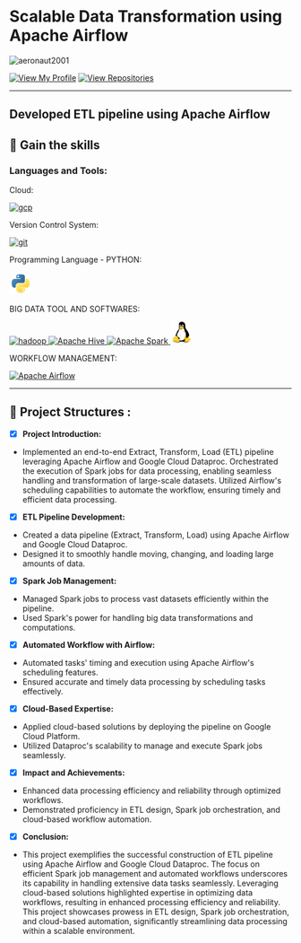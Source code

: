 # Scalable Data Transformation using Apache Airflow

 <p align="left"> <img src="https://komarev.com/ghpvc/?username=aeronaut2001&label=Profile%20views&color=0e75b6&style=flat" alt="aeronaut2001" /> </p>
 
[![View My Profile](https://img.shields.io/badge/View-My_Profile-green?logo=GitHub)](https://github.com/aeronaut2001) 
 [![View Repositories](https://img.shields.io/badge/View-My_Repositories-blue?logo=GitHub)](https://github.com/aeronaut2001?tab=repositories)

---

## Developed ETL pipeline using Apache Airflow 
📝 Gain the skills 
---

 <h3 align="left">Languages and Tools:</h3>

<p align="left"> Cloud: </p>

<a href="https://cloud.google.com" target="_blank" rel="noreferrer"> <img src="https://www.vectorlogo.zone/logos/google_cloud/google_cloud-icon.svg" alt="gcp" width="40" height="40"/> </a> </p>

<p align="left"> Version Control System: </p>

 <a href="https://git-scm.com/" target="_blank" rel="noreferrer"> <img src="https://www.vectorlogo.zone/logos/git-scm/git-scm-icon.svg" alt="git" width="40" height="40"/> </a> </p>

<p align="left"> Programming Language - PYTHON: </p>
    <a href="https://www.python.org" target="_blank" rel="noreferrer"> <img src="https://raw.githubusercontent.com/devicons/devicon/master/icons/python/python-original.svg" alt="python" width="40" height="40"/> </a> 

<p align="left"> BIG DATA TOOL AND SOFTWARES: </p> 
  <a href="https://hadoop.apache.org/" target="_blank" rel="noreferrer"> <img src="https://www.vectorlogo.zone/logos/apache_hadoop/apache_hadoop-icon.svg" alt="hadoop" width="40" height="40"/> </a> 
  <a href="https://hive.apache.org" target="_blank" rel="noreferrer"> <img src="https://upload.wikimedia.org/wikipedia/commons/b/bb/Apache_Hive_logo.svg" alt="Apache Hive" width="40" height="40"/> </a> 
  <a href="https://spark.apache.org" target="_blank" rel="noreferrer"> <img src="https://upload.wikimedia.org/wikipedia/commons/f/f3/Apache_Spark_logo.svg" alt="Apache Spark" width="40" height="40"/> </a> 
<a href="https://www.linux.org/" target="_blank" rel="noreferrer"> <img src="https://raw.githubusercontent.com/devicons/devicon/master/icons/linux/linux-original.svg" alt="linux" width="40" height="40"/> </a> </p>

<p align="left"> WORKFLOW MANAGEMENT: </p> 
<a href="https://airflow.apache.org" target="_blank" rel="noreferrer"> <img src="https://upload.wikimedia.org/wikipedia/commons/d/de/AirflowLogo.png" alt="Apache Airflow" width="40" height="40"/> </a></p>
 
 ---

## 📙 Project Structures :

- [x] **Project Introduction:**
- Implemented an end-to-end Extract, Transform, Load (ETL) pipeline leveraging Apache Airflow and Google Cloud Dataproc. Orchestrated the execution of Spark jobs for data processing, enabling seamless handling and transformation of large-scale datasets. Utilized Airflow's scheduling capabilities to automate the workflow, ensuring timely and efficient data processing.
- [x] **ETL Pipeline Development:**
- Created a data pipeline (Extract, Transform, Load) using Apache Airflow and Google Cloud Dataproc.
- Designed it to smoothly handle moving, changing, and loading large amounts of data.
- [x] **Spark Job Management:**
- Managed Spark jobs to process vast datasets efficiently within the pipeline.
- Used Spark's power for handling big data transformations and computations.
- [x] **Automated Workflow with Airflow:**
- Automated tasks' timing and execution using Apache Airflow's scheduling features.
- Ensured accurate and timely data processing by scheduling tasks effectively.
- [x] **Cloud-Based Expertise:**
- Applied cloud-based solutions by deploying the pipeline on Google Cloud Platform.
- Utilized Dataproc's scalability to manage and execute Spark jobs seamlessly.
- [x] **Impact and Achievements:**
- Enhanced data processing efficiency and reliability through optimized workflows.
- Demonstrated proficiency in ETL design, Spark job orchestration, and cloud-based workflow automation.
- [x] **Conclusion:**
- This project exemplifies the successful construction of ETL pipeline using Apache Airflow and Google Cloud Dataproc. The focus on efficient Spark job management and automated workflows underscores its capability in handling extensive data tasks seamlessly. Leveraging cloud-based solutions highlighted expertise in optimizing data workflows, resulting in enhanced processing efficiency and reliability. This project showcases prowess in ETL design, Spark job orchestration, and cloud-based automation, significantly streamlining data processing within a scalable environment.
